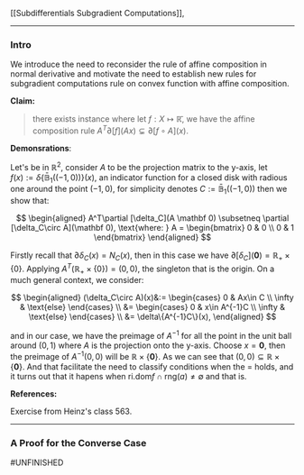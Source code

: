[[Subdifferentials Subgradient Computations]], 

---
### **Intro**

We introduce the need to reconsider the rule of affine composition in normal derivative and motivate the need to establish new rules for subgradient computations rule on convex function with affine composition. 

**Claim:**

> there exists instance where let $f:X\mapsto \mathbb{\bar{R}}$, we have the affine composition rule $A^T\partial [f](Ax) \subsetneq \partial [f\circ A](x)$. 

**Demonsrations**: 


Let's be in $\mathbb R^2$, consider $A$ to be the projection matrix to the y-axis, let $f(x) := \delta\{\mathbb{\bar{B}}_1((-1, 0))\}(x)$, an indicator function for a closed disk with radious one around the point $(-1, 0)$, for simplicity denotes $C := \mathbb{\bar B}_1((-1, 0))$ then we show that: 

$$
\begin{aligned}
    A^T\partial [\delta_C](A \mathbf 0) \subsetneq \partial [\delta_C\circ A](\mathbf 0), \text{where: } A = \begin{bmatrix}
        0 & 0 \\ 0 & 1
    \end{bmatrix}
\end{aligned}
$$

Firstly recall that $\partial \delta_C(x) = N_C(x)$, then in this case we have $\partial [\delta_C](\mathbf 0) = \mathbb R_+ \times \{0\}$. Applying $A^T(\mathbb R_+ \times \{0\}) = (0, 0)$, the singleton that is the origin. On a much general context, we consider: 

$$
\begin{aligned}
    (\delta_C\circ A)(x)&:= 
    \begin{cases}
        0 & Ax\in C
        \\
        \infty & \text{else}
    \end{cases}
    \\
    &= 
    \begin{cases}
        0 & x\in A^{-1}C
        \\
        \infty & \text{else}
    \end{cases}
    \\
    &= \delta\{A^{-1}C\}(x), 
\end{aligned}
$$

and in our case, we have the preimage of $A^{-1}$ for all the point in the unit ball around $(0, 1)$ where $A$ is the projection onto the y-axis. Choose $x=\mathbf 0$, then the preimage of $A^{-1}(0, 0)$ will be $\mathbb R\times \{\mathbf 0\}$. As we can see that $(0, 0)\subseteq \mathbb R\times \{\mathbf 0\}$. And that facilitate the need to classify conditions when the $=$ holds, and it turns out that it hapens when $\text{ri.dom} f \cap \text{rng}(a)\neq \emptyset$ and that is. 

**References:**

Exercise from Heinz's class 563. 


---
### **A Proof for the Converse Case**

#UNFINISHED
